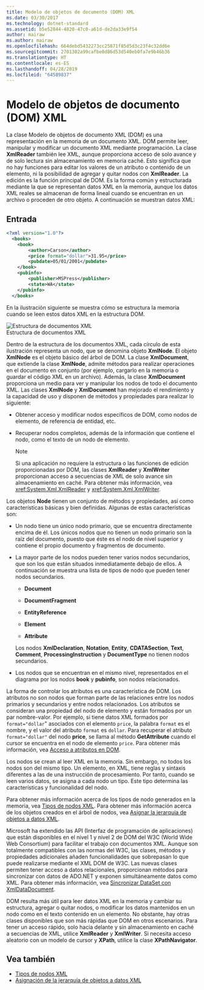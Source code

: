 ```yaml
---
title: Modelo de objetos de documento (DOM) XML
ms.date: 03/30/2017
ms.technology: dotnet-standard
ms.assetid: b5e52844-4820-47c0-a61d-de2da33e9f54
author: mairaw
ms.author: mairaw
ms.openlocfilehash: 664debd5432273cc25871f85d5d3c23f4c32dd6e
ms.sourcegitcommit: 2701302a99cafbe0d86d53d540eb0fa7e9b46b36
ms.translationtype: HT
ms.contentlocale: es-ES
ms.lasthandoff: 04/28/2019
ms.locfileid: "64589837"
---
```

# <a name="xml-document-object-model-dom"></a>Modelo de objetos de documento (DOM) XML
La clase Modelo de objetos de documento XML (DOM) es una representación en la memoria de un documento XML. DOM permite leer, manipular y modificar un documento XML mediante programación. La clase **XmlReader** también lee XML, aunque proporciona acceso de solo avance y de solo lectura sin almacenamiento en memoria caché. Esto significa que no hay funciones para editar los valores de un atributo o contenido de un elemento, ni la posibilidad de agregar y quitar nodos con **XmlReader**. La edición es la función principal de DOM. Es la forma común y estructurada mediante la que se representan datos XML en la memoria, aunque los datos XML reales se almacenan de forma lineal cuando se encuentran en un archivo o proceden de otro objeto. A continuación se muestran datos XML:  
  
## <a name="input"></a>Entrada  
  
```xml  
<?xml version="1.0"?>  
  <books>  
    <book>  
        <author>Carson</author>  
        <price format="dollar">31.95</price>  
        <pubdate>05/01/2001</pubdate>  
    </book>  
    <pubinfo>  
        <publisher>MSPress</publisher>  
        <state>WA</state>  
    </pubinfo>  
  </books>   
```  
  
 En la ilustración siguiente se muestra cómo se estructura la memoria cuando se leen estos datos XML en la estructura DOM.  
  
 ![Estructura de documentos XML](../../../../docs/standard/data/xml/media/xml-to-domtree.gif "XML_To_DOMTree")  
Estructura de documentos XML  
  
 Dentro de la estructura de los documentos XML, cada círculo de esta ilustración representa un nodo, que se denomina objeto **XmlNode**. El objeto **XmlNode** es el objeto básico del árbol de DOM. La clase **XmlDocument**, que extiende la clase **XmlNode**, admite métodos para realizar operaciones en el documento en conjunto (por ejemplo, cargarlo en la memoria o guardar el código XML en un archivo). Además, la clase **XmlDocument** proporciona un medio para ver y manipular los nodos de todo el documento XML. Las clases **XmlNode** y **XmlDocument** han mejorado el rendimiento y la capacidad de uso y disponen de métodos y propiedades para realizar lo siguiente:  
  
- Obtener acceso y modificar nodos específicos de DOM, como nodos de elemento, de referencia de entidad, etc.  
  
- Recuperar nodos completos, además de la información que contiene el nodo, como el texto de un nodo de elemento.  
  
    > [!NOTE]
    >  Si una aplicación no requiere la estructura o las funciones de edición proporcionadas por DOM, las clases **XmlReader** y **XmlWriter** proporcionan acceso a secuencias de XML de solo avance sin almacenamiento en caché. Para obtener más información, vea <xref:System.Xml.XmlReader> y <xref:System.Xml.XmlWriter>.  
  
 Los objetos **Node** tienen un conjunto de métodos y propiedades, así como características básicas y bien definidas. Algunas de estas características son:  
  
- Un nodo tiene un único nodo primario, que se encuentra directamente encima de él. Los únicos nodos que no tienen un nodo primario son la raíz del documento, puesto que éste es el nodo de nivel superior y contiene el propio documento y fragmentos de documento.  
  
- La mayor parte de los nodos pueden tener varios nodos secundarios, que son los que están situados inmediatamente debajo de ellos. A continuación se muestra una lista de tipos de nodo que pueden tener nodos secundarios.  
  
    - **Document**  
  
    - **DocumentFragment**  
  
    - **EntityReference**  
  
    - **Element**  
  
    - **Attribute**  
  
     Los nodos **XmlDeclaration**, **Notation**, **Entity**, **CDATASection**, **Text**, **Comment**, **ProcessingInstruction** y **DocumentType** no tienen nodos secundarios.  
  
- Los nodos que se encuentran en el mismo nivel, representados en el diagrama por los nodos **book** y **pubinfo**, son nodos relacionados.  
  
 La forma de controlar los atributos es una característica de DOM. Los atributos no son nodos que forman parte de las relaciones entre los nodos primarios y secundarios y entre nodos relacionados. Los atributos se consideran una propiedad del nodo de elemento y están formados por un par nombre-valor. Por ejemplo, si tiene datos XML formados por `format="dollar`" asociados con el elemento `price`, la palabra `format` es el nombre, y el valor del atributo `format` es `dollar`. Para recuperar el atributo `format="dollar"` del nodo **price**, se llama al método **GetAttribute** cuando el cursor se encuentra en el nodo de elemento `price`. Para obtener más información, vea [Acceso a atributos en DOM](../../../../docs/standard/data/xml/accessing-attributes-in-the-dom.md).  
  
 Los nodos se crean al leer XML en la memoria. Sin embargo, no todos los nodos son del mismo tipo. Un elemento, en XML, tiene reglas y sintaxis diferentes a las de una instrucción de procesamiento. Por tanto, cuando se leen varios datos, se asigna a cada nodo un tipo. Este tipo determina las características y funcionalidad del nodo.  
  
 Para obtener más información acerca de los tipos de nodo generados en la memoria, vea [Tipos de nodos XML](../../../../docs/standard/data/xml/types-of-xml-nodes.md). Para obtener más información acerca de los objetos creados en el árbol de nodos, vea [Asignar la jerarquía de objetos a datos XML](../../../../docs/standard/data/xml/mapping-the-object-hierarchy-to-xml-data.md).  
  
 Microsoft ha extendido las API (Interfaz de programación de aplicaciones) que están disponibles en el nivel 1 y nivel 2 de DOM del W3C (World Wide Web Consortium) para facilitar el trabajo con documentos XML. Aunque son totalmente compatibles con las normas del W3C, las clases, métodos y propiedades adicionales añaden funcionalidades que sobrepasan lo que puede realizarse mediante el XML DOM de W3C. Las nuevas clases permiten tener acceso a datos relacionales, proporcionan métodos para sincronizar con datos de ADO.NET y exponen simultáneamente datos como XML. Para obtener más información, vea [Sincronizar DataSet con XmlDataDocument](../../../../docs/framework/data/adonet/dataset-datatable-dataview/dataset-and-xmldatadocument-synchronization.md).  
  
 DOM resulta más útil para leer datos XML en la memoria y cambiar su estructura, agregar o quitar nodos, o modificar los datos mantenidos en un nodo como en el texto contenido en un elemento. No obstante, hay otras clases disponibles que son más rápidas que DOM en otros escenarios. Para tener un acceso rápido, solo hacia delante y sin almacenamiento en caché a secuencias de XML, utilice **XmlReader** y **XmlWriter**. Si necesita acceso aleatorio con un modelo de cursor y **XPath**, utilice la clase **XPathNavigator**.  
  
## <a name="see-also"></a>Vea también

- [Tipos de nodos XML](../../../../docs/standard/data/xml/types-of-xml-nodes.md)
- [Asignación de la jerarquía de objetos a datos XML](../../../../docs/standard/data/xml/mapping-the-object-hierarchy-to-xml-data.md)
